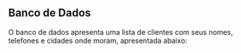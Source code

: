 ## Banco de Dados

  O banco de dados apresenta uma lista de clientes com seus nomes, 
  telefones e cidades onde moram, apresentada abaixo:
  
